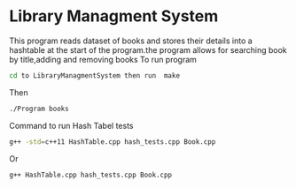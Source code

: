 # Library Managment System
This program reads dataset of books and stores their details into a hashtable at the start of the program.the program allows for searching book by title,adding and removing books
To run program
```bash
cd to LibraryManagmentSystem then run  make
```
Then
```bash
./Program books
```
Command to run Hash Tabel tests

```bash
g++ -std=c++11 HashTable.cpp hash_tests.cpp Book.cpp
```
Or
```bash
g++ HashTable.cpp hash_tests.cpp Book.cpp
```
